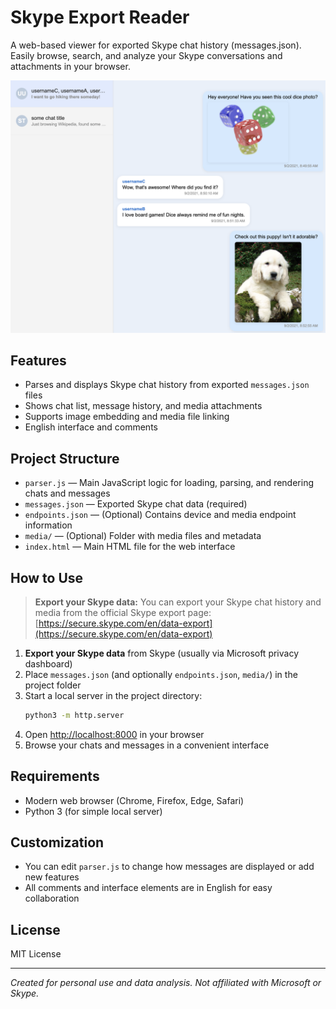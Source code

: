 # Skype Export Reader

A web-based viewer for exported Skype chat history (messages.json). Easily browse, search, and analyze your Skype conversations and attachments in your browser.

![Screenshot](screenshot.png)

## Features
- Parses and displays Skype chat history from exported `messages.json` files
- Shows chat list, message history, and media attachments
- Supports image embedding and media file linking
- English interface and comments

## Project Structure
- `parser.js` — Main JavaScript logic for loading, parsing, and rendering chats and messages
- `messages.json` — Exported Skype chat data (required)
- `endpoints.json` — (Optional) Contains device and media endpoint information
- `media/` — (Optional) Folder with media files and metadata
- `index.html` — Main HTML file for the web interface

## How to Use

> **Export your Skype data:** You can export your Skype chat history and media from the official Skype export page: [https://secure.skype.com/en/data-export](https://secure.skype.com/en/data-export)

1. **Export your Skype data** from Skype (usually via Microsoft privacy dashboard)
2. Place `messages.json` (and optionally `endpoints.json`, `media/`) in the project folder
3. Start a local server in the project directory:
   ```sh
   python3 -m http.server
   ```
4. Open [http://localhost:8000](http://localhost:8000) in your browser
5. Browse your chats and messages in a convenient interface

## Requirements
- Modern web browser (Chrome, Firefox, Edge, Safari)
- Python 3 (for simple local server)

## Customization
- You can edit `parser.js` to change how messages are displayed or add new features
- All comments and interface elements are in English for easy collaboration

## License
MIT License

---

*Created for personal use and data analysis. Not affiliated with Microsoft or Skype.* 